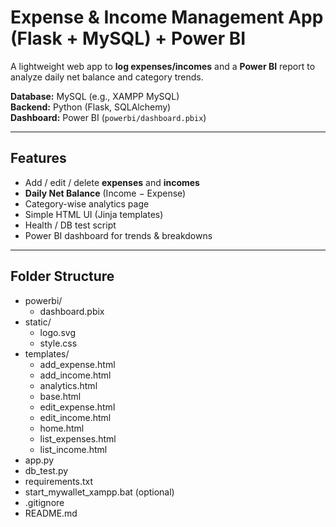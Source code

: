# Expense & Income Management App (Flask + MySQL) + Power BI

A lightweight web app to **log expenses/incomes** and a **Power BI** report to analyze daily net balance and category trends.

   **Database:** MySQL (e.g., XAMPP MySQL)  
   **Backend:** Python (Flask, SQLAlchemy)  
   **Dashboard:** Power BI (`powerbi/dashboard.pbix`)

---

## Features
- Add / edit / delete **expenses** and **incomes**
- **Daily Net Balance** (Income − Expense)
- Category-wise analytics page
- Simple HTML UI (Jinja templates)
- Health / DB test script
- Power BI dashboard for trends & breakdowns

---

## Folder Structure
- powerbi/
  - dashboard.pbix
- static/
  - logo.svg
  - style.css
- templates/
  - add_expense.html
  - add_income.html
  - analytics.html
  - base.html
  - edit_expense.html
  - edit_income.html
  - home.html
  - list_expenses.html
  - list_income.html
- app.py
- db_test.py
- requirements.txt
- start_mywallet_xampp.bat (optional)
- .gitignore
- README.md

